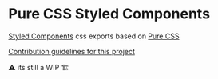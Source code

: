 # Pure CSS Styled Components
[Styled Components](https://www.styled-components.com) css exports based on [Pure CSS](https://purecss.io)

[Contribution guidelines for this project](CONTRIBUTING.md)

:warning: its still a WIP :building_construction:
